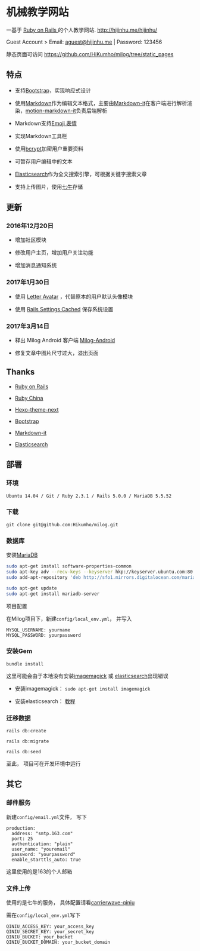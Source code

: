 # 机械教学网站

一基于 [ Ruby on Rails ](https://github.com/rails/rails) 的个人教学网站. http://hijinhu.me/hijinhu/  

Guest Account > Email: aguest@hijinhu.me | Password: 123456

静态页面可访问 https://github.com/HiKumho/milog/tree/static_pages

## 特点

+ 支持[Bootstrap](http://getbootstrap.com/)，实现响应式设计

+ 使用[Markdown](https://zh.wikipedia.org/zh-hans/Markdown)作为编辑文本格式，主要由[Markdown-it](https://github.com/markdown-it/markdown-it)在客户端进行解析渲染，[motion-markdown-it](https://github.com/digitalmoksha/motion-markdown-it)负责后端解析

+ Markdown支持[Emoji 表情](https://github.com/afeld/emoji-css)

+ 实现Markdown工具栏

+ 使用[bcrypt](https://github.com/codahale/bcrypt-ruby)加密用户重要资料

+ 可暂存用户编辑中的文本

+ [Elasticsearch](https://github.com/elastic/elasticsearch)作为全文搜索引擎，可根据关键字搜索文章

+ 支持上传图片，使用[七牛](http://www.qiniu.com/)存储

## 更新

### 2016年12月20日

+ 增加社区模块

+ 修改用户主页，增加用户关注功能

+ 增加消息通知系统

### 2017年1月30日

+ 使用 [Letter Avatar](https://github.com/ksz2k/letter_avatar) ，代替原本的用户默认头像模块

+ 使用 [Rails Settings Cached](https://github.com/huacnlee/rails-settings-cached) 保存系统设置

### 2017年3月14日

+ 释出 Milog Android 客户端 [Milog-Android](https://github.com/HiKumho/milog-android)

+ 修复文章中图片尺寸过大，溢出页面

## Thanks

+ [Ruby on Rails](http://rubyonrails.org/)

+ [Ruby China](https://ruby-china.org/)

+ [Hexo-theme-next](https://github.com/iissnan/hexo-theme-next)

+ [Bootstrap](http://getbootstrap.com/)

+ [Markdown-it](https://github.com/markdown-it/markdown-it)

+ [Elasticsearch](https://github.com/elastic/elasticsearch)

## 部署

### 环境
```
Ubuntu 14.04 / Git / Ruby 2.3.1 / Rails 5.0.0 / MariaDB 5.5.52
```

### 下载
```
git clone git@github.com:Hikumho/milog.git
```

### 数据库

安装[MariaDB](https://mariadb.org/)

```sh
sudo apt-get install software-properties-common
sudo apt-key adv --recv-keys --keyserver hkp://keyserver.ubuntu.com:80 0xcbcb082a1bb943db
sudo add-apt-repository 'deb http://sfo1.mirrors.digitalocean.com/mariadb/repo/10.0/ubuntu trusty main'

sudo apt-get update
sudo apt-get install mariadb-server
```

项目配置

在Milog项目下，新建`config/local_env.yml`， 并写入
```
MYSQL_USERNAME: yourname
MYSQL_PASSWORD: yourpassword
```

### 安装Gem

```
bundle install
```

这里可能会由于本地没有安装[imagemagick](https://github.com/ImageMagick/ImageMagick) 或 [elasticsearch](https://www.elastic.co/)出现错误

+ 安装imagemagick： `sudo apt-get install imagemagick`

+ 安装elasticsearch： [教程](https://www.digitalocean.com/community/tutorials/how-to-install-elasticsearch-on-an-ubuntu-vps)

### 迁移数据

```
rails db:create

rails db:migrate

rails db:seed
```

至此， 项目可在开发环境中运行

## 其它

### 邮件服务
新建`config/email.yml`文件， 写下

```
production:
  address: "smtp.163.com"
  port: 25
  authentication: "plain"
  user_name: "youremail"
  password: "yourpassword"
  enable_starttls_auto: true
```

这里使用的是163的个人邮箱

### 文件上传
使用的是七牛的服务， 具体配置请看[carrierwave-qiniu](https://github.com/huobazi/carrierwave-qiniu)

需在`config/local_env.yml`写下

```
QINIU_ACCESS_KEY: your_access_key
QINIU_SECRET_KEY: your_secret_key
QINIU_BUCKET: your_bucket
QINIU_BUCKET_DOMAIN: your_bucket_domain
```
